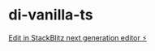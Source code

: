 # di-vanilla-ts

[Edit in StackBlitz next generation editor ⚡️](https://stackblitz.com/~/github.com/giorgiogalassi/di-vanilla-ts)